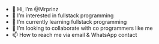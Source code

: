 - 👋 Hi, I’m @Mrprinz
- 👀 I’m interested in fullstack programming
- 🌱 I’m currently learning fullstack programming
- 💞️ I’m looking to collaborate with co programmers like me 
- 📫 How to reach me via email & WhatsApp contact

<!---
Mrprinz/Mrprinz is a ✨ special ✨ repository because its `README.md` (this file) appears on your GitHub profile.
You can click the Preview link to take a look at your changes.
--->
